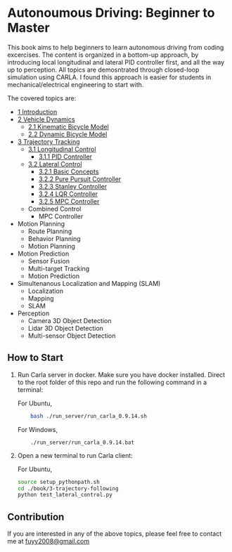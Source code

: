 # Autonoumous Driving: Beginner to Master

This book aims to help beginners to learn autonomous driving from coding excercises. 
The content is organized in a bottom-up approach, by introducing local longitudinal and lateral PID controller first, and all the way up to perception.
All topics are demosntrated through closed-loop simulation using CARLA.
I found this approach is easier for students in mechanical/electrical engineering to start with.

The covered topics are:

- [1 Introduction](./book/1-introduction.md)
- [2 Vehicle Dynamics](./book/2-vehicle-dynamics/content.md)
    - [2.1 Kinematic Bicycle Model](./book/2-vehicle-dynamics/kinematic-bicycle.md)
    - [2.2 Dynamic Bicycle Model](./book/2-vehicle-dynamics/dynamic-bicycle.md)
- [3 Trajectory Tracking](./book/3-trajectory-tracking/content.md)
    - [3.1 Longitudinal Control](./book/3-trajectory-tracking/longitudinal-control/content.md)
        - [3.1.1 PID Controller](./book/3-trajectory-tracking/longitudinal-control/pid.md)
    - [3.2 Lateral Control](./book/3-trajectory-tracking/lateral-control/content.md)
        - [3.2.1 Basic Concepts](./book/3-trajectory-tracking/lateral-control/basics.md)
        - [3.2.2 Pure Pursuit Controller](./book/3-trajectory-tracking/lateral-control/pure-pursuit.md)
        - [3.2.3 Stanley Controller](./book/3-trajectory-tracking/lateral-control/stanley.md)
        - [3.2.4 LQR Controller](./book/3-trajectory-tracking/lateral-control/lqr.md)
        - [3.2.5 MPC Controller](./book/3-trajectory-tracking/lateral-control/mpc.md)
    - Combined Control
        - MPC Controller
- Motion Planning
    - Route Planning
    - Behavior Planning
    - Motion Planning
- Motion Prediction
    - Sensor Fusion
    - Multi-target Tracking
    - Motion Prediction
- Simultenanous Localization and Mapping (SLAM)
    - Localization
    - Mapping
    - SLAM
- Perception
    - Camera 3D Object Detection
    - Lidar 3D Object Detection
    - Multi-sensor Object Detection

## How to Start

1. Run Carla server in docker. Make sure you have docker installed. Direct to the root folder of this repo and run the following command in a terminal:

    For Ubuntu,

    ```bash
        bash ./run_server/run_carla_0.9.14.sh
    ```

    For Windows,

    ```shell
        ./run_server/run_carla_0.9.14.bat
    ```

2. Open a new terminal to run Carla client:

    For Ubuntu,

    ```bash
    source setup_pythonpath.sh 
    cd ./book/3-trajectory-following
    python test_lateral_control.py
    ```


## Contribution

If you are interested in any of the above topics, please feel free to contact me at fuyy2008@gmail.com
